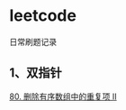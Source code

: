 # leetcode
日常刷题记录

## 1、双指针

[80. 删除有序数组中的重复项 II](https://github.com/Liuzt1025/leetcode/blob/master/doublePointer/80.%20%E5%88%A0%E9%99%A4%E6%9C%89%E5%BA%8F%E6%95%B0%E7%BB%84%E4%B8%AD%E7%9A%84%E9%87%8D%E5%A4%8D%E9%A1%B9%20II.md)

